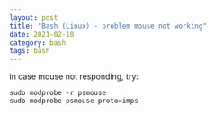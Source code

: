 ```yaml
---
layout: post
title: "Bash (Linux) - problem mouse not working"
date: 2021-02-10
category: bash
tags: bash
---
```


in case mouse not responding, try:

```
sudo modprobe -r psmouse
sudo modprobe psmouse proto=imps
```


